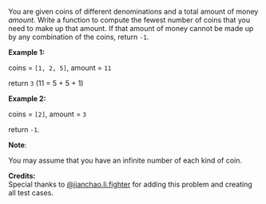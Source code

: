 

You are given coins of different denominations and a total amount of money *amount*. Write a function to compute the fewest number of coins that you need to make up that amount. If that amount of money cannot be made up by any combination of the coins, return `-1`.



**Example 1:**<br>
coins = `[1, 2, 5]`, amount = `11`<br>
return `3` (11 = 5 + 5 + 1)



**Example 2:**<br>
coins = `[2]`, amount = `3`<br>
return `-1`.



**Note**:<br>
You may assume that you have an infinite number of each kind of coin.


**Credits:**<br />Special thanks to [@jianchao.li.fighter](https://leetcode.com/discuss/user/jianchao.li.fighter) for adding this problem and creating all test cases.
